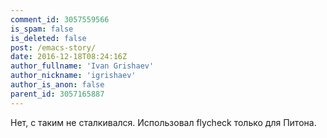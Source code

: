 ```yaml
---
comment_id: 3057559566
is_spam: false
is_deleted: false
post: /emacs-story/
date: 2016-12-18T08:24:16Z
author_fullname: 'Ivan Grishaev'
author_nickname: 'igrishaev'
author_is_anon: false
parent_id: 3057165887
---
```


<p>Нет, с таким не сталкивался. Использовал flycheck только для Питона.</p>
